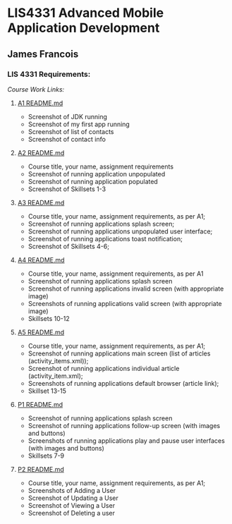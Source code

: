 # LIS4331 Advanced Mobile Application Development

## James Francois

### LIS 4331 Requirements:

*Course Work Links:*

1. [A1 README.md](a1/README.md "My A1 README.md file")
    - Screenshot of JDK running
    - Screenshot of my first app running
    - Screenshot of list of contacts
    - Screenshot of contact info

2. [A2 README.md](a2/README.md "My A2 README.md file")
    - Course title, your name, assignment requirements
    - Screenshot of running application unpopulated 
    - Screenshot of running application populated
    - Screenshot of Skillsets 1-3

3. [A3 README.md](a3/README.md "My A3 README.md file")
    - Course title, your name, assignment requirements, as per A1; 
    - Screenshot of running applications splash screen;
    - Screenshot of running applications unpopulated user interface; 
    - Screenshot of running applications toast notification;
    - Screenshot of Skillsets 4-6;

4. [A4 README.md](a4/README.md "My A4 README.md file")
    - Course title, your name, assignment requirements, as per A1
    - Screenshot of running applications splash screen 
    - Screenshot of running applications invalid screen (with appropriate image)
    - Screenshots of running applications valid screen (with appropriate image)
    - Skillsets 10-12

5. [A5 README.md](a5/README.md "My A5 README.md file")
    - Course title, your name, assignment requirements, as per A1; 
    - Screenshot of running applications main screen (list of articles (activity_items.xml)); 
    - Screenshot of running applications individual article (activity_item.xml); 
    - Screenshots of running applications default browser (article link); 
    - Skillset 13-15

6. [P1 README.md](p1/README.md "My P1 README.md file")
    - Screenshot of running applications splash screen
    - Screenshot of running applications follow-up screen (with images and buttons)
    - Screenshots of running applications play and pause user interfaces (with images and buttons)
    - Skillsets 7-9

7. [P2 README.md](p2/README.md "My P2 README.md file")
    - Course title, your name, assignment requirements, as per A1; 
    - Screenshots of Adding a User
    - Screenshot of Updating a User
    - Screenshot of Viewing a User
    - Screenshot of Deleting a user
